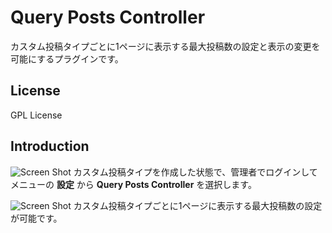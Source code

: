 # Query Posts Controller
カスタム投稿タイプごとに1ページに表示する最大投稿数の設定と表示の変更を可能にするプラグインです。

## License
GPL License

## Introduction
![Screen Shot](https://raw.github.com/tsuyoshiwebcake/wp-query-posts-controller/master/screenshot-01.jpg)
カスタム投稿タイプを作成した状態で、管理者でログインしてメニューの **設定** から **Query Posts Controller** を選択します。

![Screen Shot](https://raw.github.com/tsuyoshiwebcake/wp-query-posts-controller/master/screenshot-02.jpg)
カスタム投稿タイプごとに1ページに表示する最大投稿数の設定が可能です。
